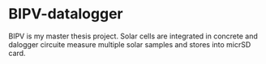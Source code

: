 # BIPV-datalogger
BIPV is my master thesis project. Solar cells are integrated in concrete and dalogger circuite measure multiple solar samples and stores into micrSD card.
